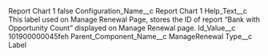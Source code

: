 <?xml version="1.0" encoding="UTF-8"?>
<CustomMetadata xmlns="http://soap.sforce.com/2006/04/metadata" xmlns:xsi="http://www.w3.org/2001/XMLSchema-instance" xmlns:xsd="http://www.w3.org/2001/XMLSchema">
    <label>Report Chart 1</label>
    <protected>false</protected>
    <values>
        <field>Configuration_Name__c</field>
        <value xsi:type="xsd:string">Report Chart 1</value>
    </values>
    <values>
        <field>Help_Text__c</field>
        <value xsi:type="xsd:string">This label used on Manage Renewal Page, stores the ID of report “Bank with Opportunity Count” displayed on Manage Renewal page.</value>
    </values>
    <values>
        <field>Id_Value__c</field>
        <value xsi:type="xsd:string">101900000045feh</value>
    </values>
    <values>
        <field>Parent_Component_Name__c</field>
        <value xsi:type="xsd:string">ManageRenewal</value>
    </values>
    <values>
        <field>Type__c</field>
        <value xsi:type="xsd:string">Label</value>
    </values>
</CustomMetadata>
